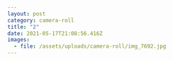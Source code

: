 ```yaml
---
layout: post
category: camera-roll
title: "2"
date: 2021-05-17T21:08:56.416Z
images:
  - file: /assets/uploads/camera-roll/img_7692.jpg
---
```

